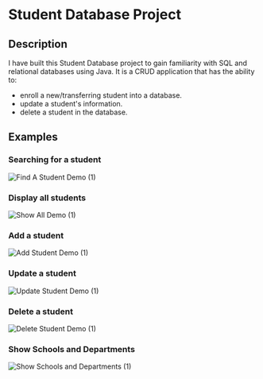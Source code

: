 # Student Database Project
## Description
I have built this Student Database project to gain familiarity with SQL and relational databases using Java.
It is a CRUD application that has the ability to:
- enroll a new/transferring student into a database.
- update a student's information.
- delete a student in the database.

## Examples

### Searching for a student
![Find A Student Demo (1)](https://user-images.githubusercontent.com/37969271/166185931-4c5edfd8-9db0-438e-a4b7-15049b73b5ee.gif)

### Display all students
![Show All Demo (1)](https://user-images.githubusercontent.com/37969271/166186207-17cf58a4-94b8-420b-9037-7e9407ab1d7c.gif)

### Add a student
![Add Student Demo (1)](https://user-images.githubusercontent.com/37969271/166186214-6bf7ca5a-2a33-4436-8c35-8b71d3931823.gif)

### Update a student
![Update Student Demo (1)](https://user-images.githubusercontent.com/37969271/166186240-3e0999d8-07bd-4305-9e98-eff037cd9ec0.gif)

### Delete a student
![Delete Student Demo (1)](https://user-images.githubusercontent.com/37969271/166186264-73305c19-2458-40a7-9438-b28547273480.gif)

### Show Schools and Departments
![Show Schools and Departments (1)](https://user-images.githubusercontent.com/37969271/166186275-de771258-1157-4d77-b1a4-40f907a8e245.gif)
